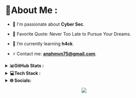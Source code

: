 # 💫About Me :
- 🔭 I'm passionate about **Cyber Sec**.

- 🥅 Favorite Quote: Never Too Late to Pursue Your Dreams.

- 🌱 I’m currently learning **h4ck**.

- ⚡ Contact me: **anphmvn75@gmail.com**.

<details>
<summary><b> 📊GitHub Stats :</b></summary><br>
<div align="center">
  <img src="https://github-readme-stats.vercel.app/api?username=thredeisacoder&hide_title=false&hide_rank=false&show_icons=true&include_all_commits=true&count_private=true&disable_animations=false&theme=react&locale=en&hide_border=true&order=1" height="150" alt="stats graph"  />
  <img src="https://github-readme-stats.vercel.app/api/top-langs?username=thredeisacoder&locale=en&hide_title=false&layout=compact&card_width=320&langs_count=5&theme=react&hide_border=true&order=2" height="150" alt="languages graph"  />
  <img src="https://streak-stats.demolab.com?user=thredeisacoder&locale=en&mode=daily&theme=react&hide_border=true&border_radius=5&order=3" height="150" alt="streak graph"  />
</div>
</details>

<details>
<summary><b> 💻Tech Stack :</b></summary><br>
<p align="center">
  <a href="https://skillicons.dev">
    <img src="https://skillicons.dev/icons?i=c,cpp,py,html,css,php,java,js,sqlite,git,docker,kali,linux" />
  </a>
</p>
</details>
<details>
<summary><b> 🌐 Socials: </b></summary><br>
<a href="https://www.linkedin.com/in/threde/" target="_blank">
    <img src="https://img.shields.io/badge/LinkedIn-%230077B5.svg?logo=linkedin&logoColor=white" width="100" height="35" alt="linkedin logo"  />
</a>
<a href="https://www.facebook.com/threde/" target="_blank">
    <img src="https://img.shields.io/badge/Facebook-%231877F2.svg?logo=Facebook&logoColor=white" width="100" height="35" alt="facebook logo"  />
</a>
</details>
<p align="center">
  <img src="https://capsule-render.vercel.app/api?type=waving&color=gradient&height=60&section=footer"/>
</p>
